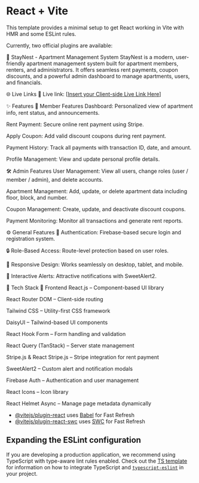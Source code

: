 # React + Vite

This template provides a minimal setup to get React working in Vite with HMR and some ESLint rules.

Currently, two official plugins are available:


🏢 StayNest - Apartment Management System
StayNest is a modern, user-friendly apartment management system built for apartment members, renters, and administrators. It offers seamless rent payments, coupon discounts, and a powerful admin dashboard to manage apartments, users, and financials.

🌐 Live Links
🔗 Live link: [[Insert your Client-side Live Link Here](https://staynest-a232a.web.app/)]


✨ Features
👤 Member Features
Dashboard: Personalized view of apartment info, rent status, and announcements.

Rent Payment: Secure online rent payment using Stripe.

Apply Coupon: Add valid discount coupons during rent payment.

Payment History: Track all payments with transaction ID, date, and amount.

Profile Management: View and update personal profile details.

🛠️ Admin Features
User Management: View all users, change roles (user / member / admin), and delete accounts.

Apartment Management: Add, update, or delete apartment data including floor, block, and number.

Coupon Management: Create, update, and deactivate discount coupons.

Payment Monitoring: Monitor all transactions and generate rent reports.

⚙️ General Features
🔐 Authentication: Firebase-based secure login and registration system.

🔒 Role-Based Access: Route-level protection based on user roles.

📱 Responsive Design: Works seamlessly on desktop, tablet, and mobile.

💬 Interactive Alerts: Attractive notifications with SweetAlert2.

🧱 Tech Stack
🔹 Frontend
React.js – Component-based UI library

React Router DOM – Client-side routing

Tailwind CSS – Utility-first CSS framework

DaisyUI – Tailwind-based UI components

React Hook Form – Form handling and validation

React Query (TanStack) – Server state management

Stripe.js & React Stripe.js – Stripe integration for rent payment

SweetAlert2 – Custom alert and notification modals

Firebase Auth – Authentication and user management

React Icons – Icon library

React Helmet Async – Manage page metadata dynamically

- [@vitejs/plugin-react](https://github.com/vitejs/vite-plugin-react/blob/main/packages/plugin-react) uses [Babel](https://babeljs.io/) for Fast Refresh
- [@vitejs/plugin-react-swc](https://github.com/vitejs/vite-plugin-react/blob/main/packages/plugin-react-swc) uses [SWC](https://swc.rs/) for Fast Refresh

## Expanding the ESLint configuration

If you are developing a production application, we recommend using TypeScript with type-aware lint rules enabled. Check out the [TS template](https://github.com/vitejs/vite/tree/main/packages/create-vite/template-react-ts) for information on how to integrate TypeScript and [`typescript-eslint`](https://typescript-eslint.io) in your project.
